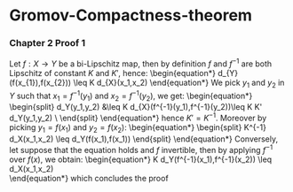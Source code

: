 # Gromov-Compactness-theorem
### Chapter 2 Proof 1 
Let $f:X \to Y$ be a bi-Lipschitz map, then by definition $f$ and $f^{-1}$ are both Lipschitz of constant $K$ and $K'$, hence:
\begin{equation*}
    d_{Y}(f(x_{1}),f(x_{2})) \leq K d_{X}(x_1,x_2)
\end{equation*}
We pick $y_1$ and $y_2$ in $Y$ such that $x_1 = f^{-1}(y_1)$ and $x_2 = f^{-1}(y_2)$, we get:
\begin{equation*}
\begin{split}
    d_Y(y_1,y_2) &\leq K d_{X}(f^{-1}(y_1),f^{-1}(y_2))\leq K K' d_Y(y_1,y_2) \\
\end{split}
\end{equation*}
hence $K'=K^{-1}$. Moreover by picking $y_1 = f(x_1)$ and $y_2=f(x_2)$:
\begin{equation*}
    \begin{split}
        K^{-1} d_X(x_1,x_2) \leq d_Y(f(x_1),f(x_1))
    \end{split}
\end{equation*}
Conversely, let suppose that the equation holds and $f$ invertible, then by applying $f^{-1}$ over $f(x)$, we obtain:
\begin{equation*}
    K d_Y(f^{-1}(x_1),f^{-1}(x_2)) \leq d_X(x_1,x_2)  
\end{equation*}
which concludes the proof

